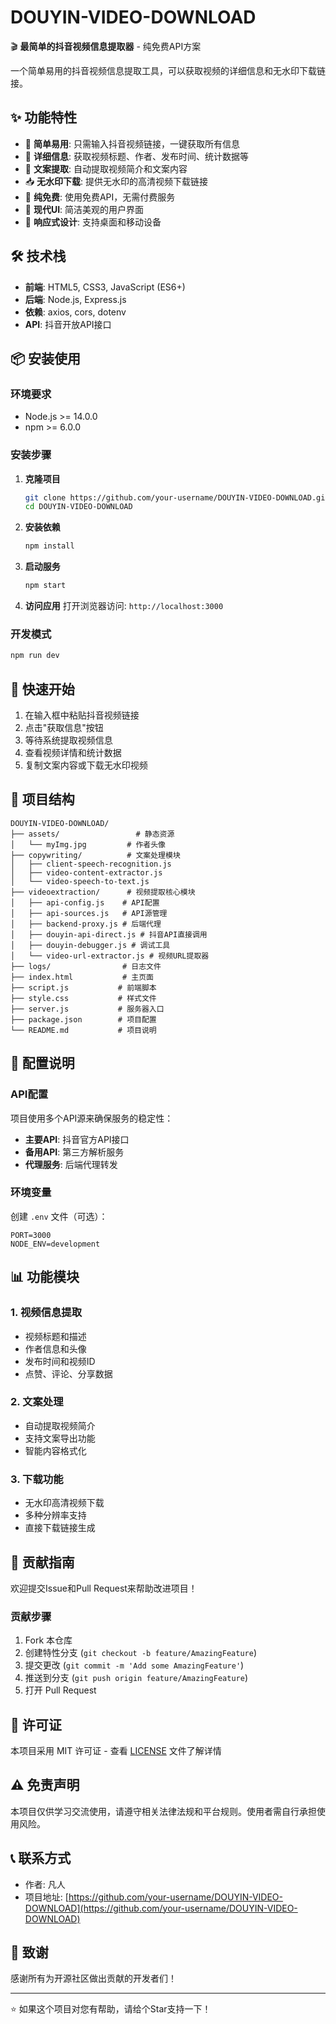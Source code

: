 # DOUYIN-VIDEO-DOWNLOAD

🎬 **最简单的抖音视频信息提取器** - 纯免费API方案

一个简单易用的抖音视频信息提取工具，可以获取视频的详细信息和无水印下载链接。

## ✨ 功能特性

- 🎯 **简单易用**: 只需输入抖音视频链接，一键获取所有信息
- 📝 **详细信息**: 获取视频标题、作者、发布时间、统计数据等
- 💬 **文案提取**: 自动提取视频简介和文案内容
- 📥 **无水印下载**: 提供无水印的高清视频下载链接
- 🚀 **纯免费**: 使用免费API，无需付费服务
- 🎨 **现代UI**: 简洁美观的用户界面
- 📱 **响应式设计**: 支持桌面和移动设备

## 🛠️ 技术栈

- **前端**: HTML5, CSS3, JavaScript (ES6+)
- **后端**: Node.js, Express.js
- **依赖**: axios, cors, dotenv
- **API**: 抖音开放API接口

## 📦 安装使用

### 环境要求

- Node.js >= 14.0.0
- npm >= 6.0.0

### 安装步骤

1. **克隆项目**
   ```bash
   git clone https://github.com/your-username/DOUYIN-VIDEO-DOWNLOAD.git
   cd DOUYIN-VIDEO-DOWNLOAD
   ```

2. **安装依赖**
   ```bash
   npm install
   ```

3. **启动服务**
   ```bash
   npm start
   ```

4. **访问应用**
   打开浏览器访问: `http://localhost:3000`

### 开发模式

```bash
npm run dev
```

## 🚀 快速开始

1. 在输入框中粘贴抖音视频链接
2. 点击"获取信息"按钮
3. 等待系统提取视频信息
4. 查看视频详情和统计数据
5. 复制文案内容或下载无水印视频

## 📁 项目结构

```
DOUYIN-VIDEO-DOWNLOAD/
├── assets/                 # 静态资源
│   └── myImg.jpg         # 作者头像
├── copywriting/          # 文案处理模块
│   ├── client-speech-recognition.js
│   ├── video-content-extractor.js
│   └── video-speech-to-text.js
├── videoextraction/      # 视频提取核心模块
│   ├── api-config.js    # API配置
│   ├── api-sources.js   # API源管理
│   ├── backend-proxy.js # 后端代理
│   ├── douyin-api-direct.js # 抖音API直接调用
│   ├── douyin-debugger.js # 调试工具
│   └── video-url-extractor.js # 视频URL提取器
├── logs/                # 日志文件
├── index.html           # 主页面
├── script.js           # 前端脚本
├── style.css           # 样式文件
├── server.js           # 服务器入口
├── package.json        # 项目配置
└── README.md           # 项目说明
```

## 🔧 配置说明

### API配置

项目使用多个API源来确保服务的稳定性：

- **主要API**: 抖音官方API接口
- **备用API**: 第三方解析服务
- **代理服务**: 后端代理转发

### 环境变量

创建 `.env` 文件（可选）：

```env
PORT=3000
NODE_ENV=development
```

## 📊 功能模块

### 1. 视频信息提取
- 视频标题和描述
- 作者信息和头像
- 发布时间和视频ID
- 点赞、评论、分享数据

### 2. 文案处理
- 自动提取视频简介
- 支持文案导出功能
- 智能内容格式化

### 3. 下载功能
- 无水印高清视频下载
- 多种分辨率支持
- 直接下载链接生成

## 🤝 贡献指南

欢迎提交Issue和Pull Request来帮助改进项目！

### 贡献步骤

1. Fork 本仓库
2. 创建特性分支 (`git checkout -b feature/AmazingFeature`)
3. 提交更改 (`git commit -m 'Add some AmazingFeature'`)
4. 推送到分支 (`git push origin feature/AmazingFeature`)
5. 打开 Pull Request

## 📄 许可证

本项目采用 MIT 许可证 - 查看 [LICENSE](LICENSE) 文件了解详情

## ⚠️ 免责声明

本项目仅供学习交流使用，请遵守相关法律法规和平台规则。使用者需自行承担使用风险。

## 📞 联系方式

- 作者: 凡人
- 项目地址: [https://github.com/your-username/DOUYIN-VIDEO-DOWNLOAD](https://github.com/your-username/DOUYIN-VIDEO-DOWNLOAD)

## 🙏 致谢

感谢所有为开源社区做出贡献的开发者们！

---

⭐ 如果这个项目对您有帮助，请给个Star支持一下！
